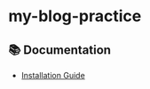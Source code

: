 # my-blog-practice

## 📚 Documentation

- [Installation Guide](https://github.com/zaheer037/my-blog-practice/wiki/)
